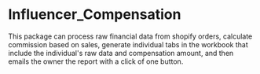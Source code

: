 # Influencer_Compensation
This package can process raw financial data from shopify orders, calculate commission based on sales, generate individual tabs in the workbook that include the individual's raw data and compensation amount, and then emails the owner the report with a click of one button.
